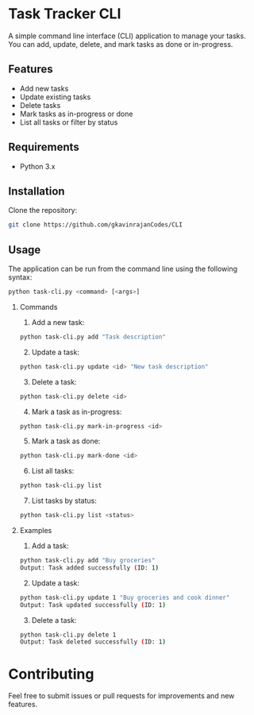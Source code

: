 # Task Tracker CLI

A simple command line interface (CLI) application to manage your tasks. You can add, update, delete, and mark tasks as done or in-progress.

## Features

- Add new tasks
- Update existing tasks
- Delete tasks
- Mark tasks as in-progress or done
- List all tasks or filter by status

## Requirements

- Python 3.x

## Installation

Clone the repository:
```bash
git clone https://github.com/gkavinrajanCodes/CLI
```
## Usage
The application can be run from the command line using the following syntax:

```bash
python task-cli.py <command> [<args>]
```
1. Commands
    
    1. Add a new task:
    ```bash
    python task-cli.py add "Task description"
    ```
    2. Update a task:
    ```bash
    python task-cli.py update <id> "New task description"
    ```
    3. Delete a task:
    ```bash
    python task-cli.py delete <id>
    ```
    4. Mark a task as in-progress:
    ```bash
    python task-cli.py mark-in-progress <id>
    ```
    5. Mark a task as done:
    ```bash
    python task-cli.py mark-done <id>
    ```
    6. List all tasks:
    ```bash
    python task-cli.py list
    ```
    7. List tasks by status:
    ```bash
    python task-cli.py list <status>
    ```

2. Examples
    
    1. Add a task:
    ```bash
    python task-cli.py add "Buy groceries"
    Output: Task added successfully (ID: 1)
    ```
    2. Update a task:
    ```bash
    python task-cli.py update 1 "Buy groceries and cook dinner"
    Output: Task updated successfully (ID: 1)
    ```
    3. Delete a task:
    ```bash
    python task-cli.py delete 1
    Output: Task deleted successfully (ID: 1)
    ```

# Contributing
Feel free to submit issues or pull requests for improvements and new features.



